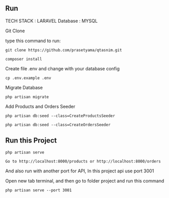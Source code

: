 ## Run

TECH STACK : LARAVEL
Database : MYSQL

Git Clone

type this command to run:

```Shell
git clone https://github.com/prasetyama/qtasnim.git
```

```Shell
composer install
```

Create file .env and change with your database config

```Shell
cp .env.example .env
```

Migrate Database

```Shell
php artisan migrate
```

Add Products and Orders Seeder
```Shell
php artisan db:seed --class=CreateProductsSeeder

php artisan db:seed --class=CreateOrdersSeeder
```

## Run this Project
```Shell
php artisan serve
```

```Shell
Go to http://localhost:8000/products or http://localhost:8000/orders
```

And also run with another port for API, In this project api use port 3001

Open new tab terminal, and then go to folder project and run this command

```Shell
php artisan serve --port 3001
```
